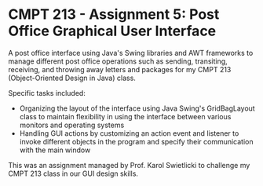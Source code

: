 # CMPT 213 - Assignment 5: Post Office Graphical User Interface
A post office interface using Java's Swing libraries and AWT frameworks to manage different post office operations such as sending, transiting, receiving, and throwing away letters and packages for my CMPT 213 (Object-Oriented Design in Java) class.

Specific tasks included:

* Organizing the layout of the interface using Java Swing's GridBagLayout class to maintain flexibility in using the interface between various monitors and operating systems
* Handling GUI actions by customizing an action event and listener to invoke different objects in the program and specify their communication with the main window

This was an assignment managed by Prof. Karol Swietlicki to challenge my CMPT 213 class in our GUI design skills.
